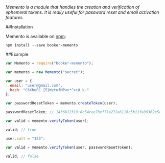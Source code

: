 *Memento is a module that handles the creation and verification of ephemeral tokens. It is really useful for password reset and email activation features.*

##Installation

Memento is available on [npm](https://www.npmjs.com/package/booker-memento):

```
npm install --save booker-memento
```

##Example

```javascript
var Memento = require("booker-memento");

var memento = new Memento("secret");

var user = {
  email: "user@gmail.com",
  hash: "C6XbuRC.{5}WztufMP<u*^>c8_k~"
};

var passwordResetToken = memento.createToken(user);

passwordResetToken; // 1436012310:8c54cee7bef71a272a6116c5b11fa06362e5d7a7

var valid = memento.verifyToken(user);

valid; // true

user.salt = "123";

var valid = memento.verifyToken(user, passwordResetToken);

valid; // false
```

